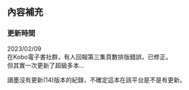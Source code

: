 ## 內容補充

### 更新時間

2023/02/09  
在Kobo電子書社群，有人回報第三集頁數排版錯誤，已修正。  
但其實一次更新了超級多本...  

讀墨沒有更新(14)版本的紀錄，不確定這本在該平台是不是有更新。  

